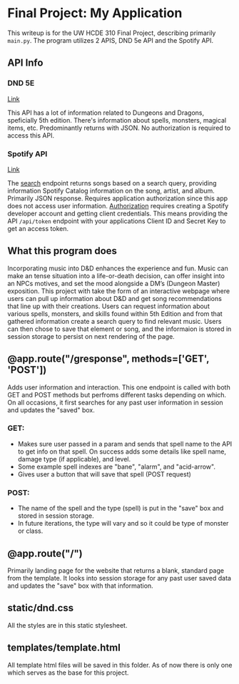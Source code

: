 # Final Project: My Application
This writeup is for the UW HCDE 310 Final Project, describing primarily `main.py`. The program utilizes 2 APIS, DND 5e API and the Spotify API.

## API Info
### DND 5E
[Link](https://www.dnd5eapi.co/api/)

This API has a lot of information related to Dungeons and Dragons, speficially 5th edition. There's information about spells, monsters, magical items, etc. Predominantly returns with JSON. No authorization is required to access this API.

### Spotify API
[Link](https://developer.spotify.com/documentation/web-api/quick-start/)

The [search](https://developer.spotify.com/documentation/web-api/reference/search/search/) endpoint returns songs based on a search query, providing information Spotify Catalog information on the song, artist, and album. Primarily JSON response. Requires application authorization since this app does not access user information. [Authorization](https://developer.spotify.com/documentation/general/guides/authorization-guide/#authorization-code-flow) requires creating a Spotify developer account and getting client credentials. This means providing the API `/api/token` endpoint with your applications Client ID and Secret Key to get an access token.

## What this program does
Incorporating music into D&D enhances the experience and fun. Music can make an tense situation into a life-or-death decision, can offer insight into an NPCs motives, and set the mood alongside a DM’s (Dungeon Master) exposition. This project with take the form of an interactive webpage where users can pull up information about D&D and get song recommendations that line up with their creations. Users can request information about various spells, monsters, and skills found within 5th Edition and from that gathered information create a search query to find relevant music.
Users can then chose to save that element or song, and the informaion is stored in session storage to persist on next rendering of the page.

## @app.route("/gresponse", methods=['GET', 'POST'])
Adds user information and interaction. This one endpoint is called with both GET and POST methods but perfroms different tasks depending on which. On all occasions, it first searches for any past user information in session and updates the "saved" box.
### GET:
- Makes sure user passed in a param and sends that spell name to the API to get info on that spell. On success adds some details like spell name, damage type (if applicable), and level.
- Some example spell indexes are "bane", "alarm", and "acid-arrow".
- Gives user a button that will save that spell (POST request)
### POST:
- The name of the spell and the type (spell) is put in the "save" box and stored in session storage.
- In future iterations, the type will vary and so it could be type of monster or class.


## @app.route("/")
Primarily landing page for the website that returns a blank, standard page from the template. It looks into session storage for any past user saved data and updates the "save" box with that information.

## static/dnd.css
All the styles are in this static stylesheet.

## templates/template.html
All template html files will be saved in this folder. As of now there is only one which serves as the base for this project.
